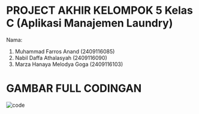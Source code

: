 # PROJECT AKHIR KELOMPOK 5 Kelas C (Aplikasi Manajemen Laundry)
Nama:
1. Muhammad Farros Anand (2409116085)
2. Nabil Daffa Athalasyah (2409116090)
3. Marza Hanaya Melodya Goga (2409116103)

# GAMBAR FULL CODINGAN
![code](https://github.com/user-attachments/assets/af6ea5ed-33c4-4366-89b4-f80cd2cbed52)

